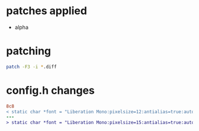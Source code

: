 # patches applied
- alpha
# patching
```sh
patch -F3 -i *.diff
```
# config.h changes
```diff
8c8
< static char *font = "Liberation Mono:pixelsize=12:antialias=true:autohint=true";
---
> static char *font = "Liberation Mono:pixelsize=15:antialias=true:autohint=true";
```
